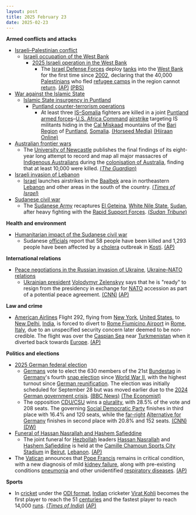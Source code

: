 ```yaml
---
layout: post
title: 2025 February 23
date: 2025-02-23
---
```



**Armed conflicts and attacks**

* [Israeli–Palestinian conflict](https://en.wikipedia.org/wiki/Israeli%E2%80%93Palestinian_conflict "Israeli–Palestinian conflict")
  + [Israeli occupation of the West Bank](https://en.wikipedia.org/wiki/Israeli_occupation_of_the_West_Bank "Israeli occupation of the West Bank")
    - [2025 Israeli operation in the West Bank](https://en.wikipedia.org/wiki/2025_Israeli_operation_in_the_West_Bank "2025 Israeli operation in the West Bank")
      * The [Israel Defense Forces](https://en.wikipedia.org/wiki/Israel_Defense_Forces "Israel Defense Forces") deploy [tanks](https://en.wikipedia.org/wiki/Tank "Tank") into the [West Bank](https://en.wikipedia.org/wiki/West_Bank "West Bank") for the first time since [2002](https://en.wikipedia.org/wiki/Second_Intifada "Second Intifada"), declaring that the 40,000 [Palestinians](https://en.wikipedia.org/wiki/Palestinians "Palestinians") who fled [refugee camps](https://en.wikipedia.org/wiki/Palestinian_refugee_camps "Palestinian refugee camps") in the region cannot [return](https://en.wikipedia.org/wiki/Palestinian_right_of_return "Palestinian right of return"). [(AP)](https://apnews.com/article/israel-palestinians-hamas-war-ceasefire-hostages-02-23-2025-1c2dc86afd2e05888d5d588f462e898b) [(PBS)](https://www.pbs.org/newshour/world/amid-growing-crackdown-israeli-tanks-enter-occupied-west-bank-for-the-first-time-since-2002)
* [War against the Islamic State](https://en.wikipedia.org/wiki/War_against_the_Islamic_State "War against the Islamic State")
  + [Islamic State insurgency in Puntland](https://en.wikipedia.org/wiki/Islamic_State_insurgency_in_Puntland "Islamic State insurgency in Puntland")
    - [Puntland counter-terrorism operations](https://en.wikipedia.org/wiki/Puntland_counter-terrorism_operations "Puntland counter-terrorism operations")
      * At least three [IS–Somalia](https://en.wikipedia.org/wiki/Islamic_State_%E2%80%93_Somalia_Province "Islamic State – Somalia Province") fighters are killed in a joint [Puntland armed forces](https://en.wikipedia.org/wiki/Puntland_Dervish_Force "Puntland Dervish Force")–[U.S. Africa Command](https://en.wikipedia.org/wiki/U.S._Africa_Command "U.S. Africa Command") [airstrike](https://en.wikipedia.org/wiki/Airstrike "Airstrike") targeting IS militants hiding in the [Cal Miskaad](https://en.wikipedia.org/wiki/Cal_Miskaad "Cal Miskaad") mountains of the [Bari Region](https://en.wikipedia.org/wiki/Bari_Region "Bari Region") of [Puntland](https://en.wikipedia.org/wiki/Puntland "Puntland"), [Somalia](https://en.wikipedia.org/wiki/Somalia "Somalia"). [(Horseed Media)](https://horseedmedia.net/ciidamada-puntland-oo-raadadkii-duqaymaha-ugu-tegey-curaar-oo-ay-maanta-qabsadeen/401255/) [(Hiiraan Online)](https://www.hiiraan.com/news4/2025/Feb/200376/somali_u_s_forces_conduct_airstrike_on_isis_hideout_in_puntland.aspx)
* [Australian frontier wars](https://en.wikipedia.org/wiki/Australian_frontier_wars "Australian frontier wars")
  + The [University of Newcastle](https://en.wikipedia.org/wiki/University_of_Newcastle_%28Australia%29 "University of Newcastle (Australia)") publishes the final findings of its eight-year long attempt to record and map all major massacres of [Indigenous Australians](https://en.wikipedia.org/wiki/Indigenous_Australians "Indigenous Australians") during the [colonisation of Australia](https://en.wikipedia.org/wiki/History_of_Australia_%281788%E2%80%931850%29 "History of Australia (1788–1850)"), finding that at least 10,000 were killed. [(*The Guardian*)](https://www.theguardian.com/australia-news/2025/feb/23/more-than-10000-first-nations-people-killed-in-australias-frontier-wars-final-massacre-map-shows-ntwnfb)
* [Israeli invasion of Lebanon](https://en.wikipedia.org/wiki/Israeli_invasion_of_Lebanon_%282024%E2%80%93present%29 "Israeli invasion of Lebanon (2024–present)")
  + [Israel](https://en.wikipedia.org/wiki/Israel "Israel") launches airstrikes in the [Baalbek](https://en.wikipedia.org/wiki/Baalbek "Baalbek") area in northeastern [Lebanon](https://en.wikipedia.org/wiki/Lebanon "Lebanon") and other areas in the south of the country. [(*Times of Israel*)](https://www.timesofisrael.com/liveblog_entry/idf-confirms-hitting-hezbollah-targets-in-fresh-lebanon-airstrikes/)
* [Sudanese civil war](https://en.wikipedia.org/wiki/Sudanese_civil_war_%282023%E2%80%93present%29 "Sudanese civil war (2023–present)")
  + The [Sudanese Army](https://en.wikipedia.org/wiki/Sudanese_Armed_Forces "Sudanese Armed Forces") recaptures [El Geteina](https://en.wikipedia.org/wiki/El_Geteina "El Geteina"), [White Nile State](https://en.wikipedia.org/wiki/White_Nile_State "White Nile State"), [Sudan](https://en.wikipedia.org/wiki/Sudan "Sudan"), after heavy fighting with the [Rapid Support Forces](https://en.wikipedia.org/wiki/Rapid_Support_Forces "Rapid Support Forces"). [(*Sudan Tribune*)](https://sudantribune.com/article297827/)

**Health and environment**

* [Humanitarian impact of the Sudanese civil war](https://en.wikipedia.org/wiki/Humanitarian_impact_of_the_Sudanese_civil_war_%282023%E2%80%93present%29 "Humanitarian impact of the Sudanese civil war (2023–present)")
  + Sudanese [officials](https://en.wikipedia.org/wiki/Government_of_Sudan "Government of Sudan") report that 58 people have been killed and 1,293 people have been affected by a [cholera](https://en.wikipedia.org/wiki/Cholera "Cholera") outbreak in [Kosti](https://en.wikipedia.org/wiki/Kosti%2C_Sudan "Kosti, Sudan"). [(AP)](https://apnews.com/article/sudan-cholera-outbreak-south-47ac3f39c10eb549785c7fc24608551a)

**International relations**

* [Peace negotiations in the Russian invasion of Ukraine](https://en.wikipedia.org/wiki/Peace_negotiations_in_the_Russian_invasion_of_Ukraine "Peace negotiations in the Russian invasion of Ukraine"), [Ukraine–NATO relations](https://en.wikipedia.org/wiki/Ukraine%E2%80%93NATO_relations "Ukraine–NATO relations")
  + [Ukrainian president](https://en.wikipedia.org/wiki/President_of_Ukraine "President of Ukraine") [Volodymyr Zelenskyy](https://en.wikipedia.org/wiki/Volodymyr_Zelenskyy "Volodymyr Zelenskyy") says that he is "ready" to resign from the presidency in exchange for [NATO](https://en.wikipedia.org/wiki/NATO "NATO") accession as part of a potential peace agreement. [(CNN)](https://www.cnn.com/2025/02/23/europe/ukraine-zelensky-resign-nato-intl/index.html) [(AP)](https://apnews.com/article/russia-ukraine-war-drones-anniversary-putin-trump-c8f73a98d071055be52a1b22b0785ecc)

**Law and crime**

* [American Airlines](https://en.wikipedia.org/wiki/American_Airlines "American Airlines") Flight 292, flying from [New York](https://en.wikipedia.org/wiki/John_F._Kennedy_International_Airport "John F. Kennedy International Airport"), [United States](https://en.wikipedia.org/wiki/United_States "United States"), to [New Delhi](https://en.wikipedia.org/wiki/Indira_Gandhi_International_Airport "Indira Gandhi International Airport"), [India](https://en.wikipedia.org/wiki/India "India"), is forced to divert to [Rome Fiumicino Airport](https://en.wikipedia.org/wiki/Rome_Fiumicino_Airport "Rome Fiumicino Airport") in [Rome](https://en.wikipedia.org/wiki/Rome "Rome"), [Italy](https://en.wikipedia.org/wiki/Italy "Italy"), due to an unspecified security concern later deemed to be non-credible. The flight was over the [Caspian Sea](https://en.wikipedia.org/wiki/Caspian_Sea "Caspian Sea") near [Turkmenistan](https://en.wikipedia.org/wiki/Turkmenistan "Turkmenistan") when it diverted back towards [Europe](https://en.wikipedia.org/wiki/Europe "Europe"). [(AP)](https://apnews.com/article/italy-us-india-flight-diversion-6738435dd6f4dd8d6249dc5d30452610)

**Politics and elections**

* [2025 German federal election](https://en.wikipedia.org/wiki/2025_German_federal_election "2025 German federal election")
  + [Germans](https://en.wikipedia.org/wiki/Germans "Germans") vote to elect the 630 members of the 21st [Bundestag](https://en.wikipedia.org/wiki/Bundestag "Bundestag") in [Germany](https://en.wikipedia.org/wiki/Germany "Germany")'s fourth [snap election](https://en.wikipedia.org/wiki/Snap_election "Snap election") since [World War II](https://en.wikipedia.org/wiki/World_War_II "World War II"), with the highest turnout since [German reunification](https://en.wikipedia.org/wiki/German_reunification "German reunification"). The election was initially scheduled for September 28 but was moved earlier due to the [2024 German government crisis](https://en.wikipedia.org/wiki/2024_German_government_crisis "2024 German government crisis"). [(BBC News)](https://www.bbc.com/news/articles/cwyj93lz2kxo) [(The Economist)](https://www.economist.com/europe/2025/02/23/friedrich-merz-wins-a-messy-victory-but-can-he-now-rule-germany)
  + The opposition [CDU/CSU](https://en.wikipedia.org/wiki/CDU/CSU "CDU/CSU") wins a [plurality](https://en.wikipedia.org/wiki/Plurality "Plurality"), with 28.5% of the vote and 208 seats. The governing [Social Democratic Party](https://en.wikipedia.org/wiki/Social_Democratic_Party_of_Germany "Social Democratic Party of Germany") finishes in third place with 16.4% and 120 seats, while the [far-right](https://en.wikipedia.org/wiki/Far-right_politics_in_Germany_%281945%E2%80%93present%29 "Far-right politics in Germany (1945–present)") [Alternative for Germany](https://en.wikipedia.org/wiki/Alternative_for_Germany "Alternative for Germany") finishes in second place with 20.8% and 152 seats. [(CNN)](https://www.cnn.com/2025/02/23/europe/german-election-results-cdu-afd-intl/index.html) [(DW)](https://www.dw.com/en/german-election-friedrich-merz-urges-independence-from-us/live-71700729)
* [Funeral of Hassan Nasrallah and Hashem Safieddine](https://en.wikipedia.org/wiki/Funeral_of_Hassan_Nasrallah "Funeral of Hassan Nasrallah")
  + The joint funeral for [Hezbollah](https://en.wikipedia.org/wiki/Hezbollah "Hezbollah") leaders [Hassan Nasrallah](https://en.wikipedia.org/wiki/Hassan_Nasrallah "Hassan Nasrallah") and [Hashem Safieddine](https://en.wikipedia.org/wiki/Hashem_Safieddine "Hashem Safieddine") is held at the [Camille Chamoun Sports City Stadium](https://en.wikipedia.org/wiki/Camille_Chamoun_Sports_City_Stadium "Camille Chamoun Sports City Stadium") in [Beirut](https://en.wikipedia.org/wiki/Beirut "Beirut"), [Lebanon](https://en.wikipedia.org/wiki/Lebanon "Lebanon"). [(AP)](https://apnews.com/article/lebanon-israel-hezbollah-funeral-nasrallah-hashem-safieddine-5b698c1d403887135e35b20c4cb22413)
* The [Vatican](https://en.wikipedia.org/wiki/Vatican "Vatican") announces that [Pope Francis](https://en.wikipedia.org/wiki/Pope_Francis "Pope Francis") remains in critical condition, with a new diagnosis of mild [kidney failure](https://en.wikipedia.org/wiki/Kidney_failure "Kidney failure"), along with pre-existing conditions [pneumonia](https://en.wikipedia.org/wiki/Pneumonia "Pneumonia") and other unidentified [respiratory diseases](https://en.wikipedia.org/wiki/Respiratory_disease "Respiratory disease"). [(AP)](https://apnews.com/article/vatican-pope-pneumonia-06324d49846f26a24acec1da5fc74ab2)

**Sports**

* In [cricket](https://en.wikipedia.org/wiki/Cricket "Cricket") under the [ODI format](https://en.wikipedia.org/wiki/One_Day_International "One Day International"), [Indian](https://en.wikipedia.org/wiki/Cricket_in_India "Cricket in India") cricketer [Virat Kohli](https://en.wikipedia.org/wiki/Virat_Kohli "Virat Kohli") becomes the first player to reach the 51 [centuries](https://en.wikipedia.org/wiki/Century_%28cricket%29 "Century (cricket)") and the fastest player to reach 14,000 [runs](https://en.wikipedia.org/wiki/Run_%28cricket%29 "Run (cricket)"). [(*Times of India*)](https://timesofindia.indiatimes.com/sports/cricket/icc-champions-trophy-2025/champions-trophy-2025-virat-kohli-leads-the-charge-as-india-demolish-pakistan-in-one-sided-affair/articleshow/118509034.cms) [(AP)](https://apnews.com/article/kohli-champions-trophy-fastest-14000-runs-record-2b390d8ada093df935cca708df133563)
